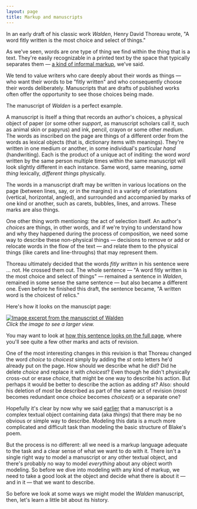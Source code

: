 ```yaml
---
layout: page
title: Markup and manuscripts
---
```


In an early draft of his classic work *Walden*, Henry David Thoreau wrote, "A word fitly written is the most choice and select of things."

As we've seen, words are one type of thing we find within the thing that is a text. They're easily recognizable in a printed text by the space that typically separates them — [a kind of informal markup](/digital-scholarly-editing/encoding/from-metareading-to-markup), we've said.

We tend to value writers who care deeply about their words as things — who want their words to be "fitly written" and who consequently choose their words deliberately. Manuscripts that are drafts of published works often offer the opportunity to see those choices being made. 

The manuscript of *Walden* is a perfect example.

A manuscript is itself a thing that records an author's choices, a physical object of paper (or some other *support*, as manuscript scholars call it, such as animal skin or papyrus) and ink, pencil, crayon or some other *medium*. The words as inscribed on the page are things of a different order from the words as lexical objects (that is, dictionary items with meanings). They're written in one medium or another, in some individual's particular *hand* (handwriting). Each is the product of a unique act of inditing: the word *word* written by the same person multiple times within the same manuscript will look slightly different in each instance. Same word, same meaning, *same thing* lexically, *different things* physically. 

The words in a manuscript draft may be written in various locations on the page (between lines, say, or in the margins) in a variety of orientations (vertical, horizontal, angled), and surrounded and accompanied by marks of one kind or another, such as carets, bubbles, lines, and arrows. These marks are also things.

One other thing worth mentioning: the act of selection itself. An author's *choices* are things, in other words, and if we're trying to understand how and why they happened during the process of composition, we need some way to describe these non-physical things — decisions to remove or add or relocate words in the flow of the text — and relate them to the physical things (like carets and line-throughs) that may represent them. 

Thoreau ultimately decided that the words *fitly written* in his sentence were &hellip; not. He crossed them out. The whole sentence — "A word fitly written is the most choice and select of things" — remained a sentence in *Walden*, remained in some sense the same sentence — but also became a different one. Even before he finished this draft, the sentence became, "A written word is the choicest of relics."

Here's how it looks on the manuscipt page:

[![Image excerpt from the manuscript of Walden](https://cdm16003.contentdm.oclc.org/digital/iiif/p16003coll16/108/800,5500,7000,820/pct:30/0/default.jpg)](https://cdm16003.contentdm.oclc.org/digital/iiif/p16003coll16/108/800,5500,7000,820/pct:30/0/default.jpg)  
*Click the image to see a larger view.*

You may want to look at [how this sentence looks on the full page](https://cdm16003.contentdm.oclc.org/digital/iiif/p16003coll16/108/full/pct:30/0/default.jpg), where you'll see quite a few other marks and acts of revision.

One of the most interesting changes in this revision is that Thoreau changed the word *choice* to *choicest* simply by adding the *st* onto letters he'd already put on the page. How should we describe what he did? Did he delete *choice* and replace it with *choicest*? Even though he didn't physically cross-out or erase *choice*, that might be one way to describe his action. But perhaps it would be better to describe the action as adding *st*? Also: should his deletion of *most* be described as part of the same act of revision (*most* becomes redundant once *choice* becomes *choicest*) or a separate one?

Hopefully it's clear by now why we said [earlier](/digital-scholarly-editing/encoding/from-metareading-to-markup) that a manuscript is a complex textual object containing data (aka *things*) that there may be no obvious or simple way to describe. Modeling this data is a much more complicated and difficult task than modeling the basic structure of Blake's poem. 

But the process is no different: all we need is a markup language adequate to the task and a clear sense of what we want to do with it. There isn't a single right way to model a manuscript or any other textual object, and there's probably no way to model *everything* about any object worth modeling. So before we dive into modeling with any kind of markup, we need to take a good look at the object and decide what there is about it — and in it — that we want to describe.

So before we look at some ways we might model the *Walden* manuscript, then, let's learn a little bit about its history. 